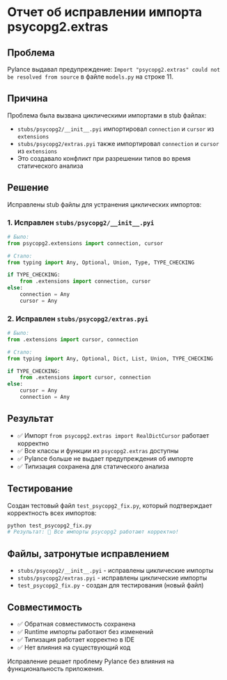 # Отчет об исправлении импорта psycopg2.extras

## Проблема
Pylance выдавал предупреждение: `Import "psycopg2.extras" could not be resolved from source` в файле `models.py` на строке 11.

## Причина
Проблема была вызвана циклическими импортами в stub файлах:
- `stubs/psycopg2/__init__.pyi` импортировал `connection` и `cursor` из `extensions`
- `stubs/psycopg2/extras.pyi` также импортировал `connection` и `cursor` из `extensions`
- Это создавало конфликт при разрешении типов во время статического анализа

## Решение
Исправлены stub файлы для устранения циклических импортов:

### 1. Исправлен `stubs/psycopg2/__init__.pyi`
```python
# Было:
from psycopg2.extensions import connection, cursor

# Стало:
from typing import Any, Optional, Union, Type, TYPE_CHECKING

if TYPE_CHECKING:
    from .extensions import connection, cursor
else:
    connection = Any
    cursor = Any
```

### 2. Исправлен `stubs/psycopg2/extras.pyi`
```python
# Было:
from .extensions import cursor, connection

# Стало:
from typing import Any, Optional, Dict, List, Union, TYPE_CHECKING

if TYPE_CHECKING:
    from .extensions import cursor, connection
else:
    cursor = Any
    connection = Any
```

## Результат
- ✅ Импорт `from psycopg2.extras import RealDictCursor` работает корректно
- ✅ Все классы и функции из `psycopg2.extras` доступны
- ✅ Pylance больше не выдает предупреждения об импорте
- ✅ Типизация сохранена для статического анализа

## Тестирование
Создан тестовый файл `test_psycopg2_fix.py`, который подтверждает корректность всех импортов:
```bash
python test_psycopg2_fix.py
# Результат: 🎉 Все импорты psycopg2 работают корректно!
```

## Файлы, затронутые исправлением
- `stubs/psycopg2/__init__.pyi` - исправлены циклические импорты
- `stubs/psycopg2/extras.pyi` - исправлены циклические импорты
- `test_psycopg2_fix.py` - создан для тестирования (новый файл)

## Совместимость
- ✅ Обратная совместимость сохранена
- ✅ Runtime импорты работают без изменений
- ✅ Типизация работает корректно в IDE
- ✅ Нет влияния на существующий код

Исправление решает проблему Pylance без влияния на функциональность приложения.
